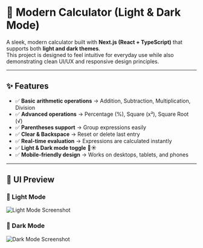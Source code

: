 # 🧮 Modern Calculator (Light & Dark Mode)

A sleek, modern calculator built with **Next.js (React + TypeScript)** that supports both **light and dark themes**.  
This project is designed to feel intuitive for everyday use while also demonstrating clean UI/UX and responsive design principles.

---

## ✨ Features

- ✅ **Basic arithmetic operations** → Addition, Subtraction, Multiplication, Division  
- ✅ **Advanced operations** → Percentage (%), Square (x²), Square Root (√)  
- ✅ **Parentheses support** → Group expressions easily  
- ✅ **Clear & Backspace** → Reset or delete last entry  
- ✅ **Real-time evaluation** → Expressions are calculated instantly  
- ✅ **Light & Dark mode toggle** 🌙☀️  
- ✅ **Mobile-friendly design** → Works on desktops, tablets, and phones  

---

## 🎨 UI Preview

### 🔆 Light Mode
![Light Mode Screenshot](./public/screenshot-light.png)

### 🌙 Dark Mode
![Dark Mode Screenshot](./public/screenshot-dark.png)
